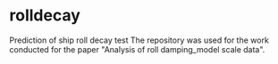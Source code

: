 # rolldecay
Prediction of ship roll decay test
The repository was used for the work conducted for the paper "Analysis of roll damping_model scale data".
